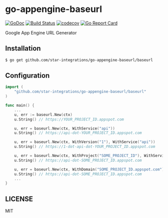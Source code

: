 # go-appengine-baseurl

[![GoDoc](http://img.shields.io/badge/go-documentation-blue.svg?style=flat-square)](https://godoc.org/github.com/star-integrations/go-appengine-baseurl/baseurl)
[![Build Status](https://travis-ci.org/star-integrations/go-appengine-baseurl.svg?branch=master)](https://travis-ci.org/star-integrations/go-appengine-baseurl)
[![codecov](https://codecov.io/gh/star-integrations/go-appengine-baseurl/branch/master/graph/badge.svg)](https://codecov.io/gh/star-integrations/go-appengine-baseurl)
[![Go Report Card](https://goreportcard.com/badge/github.com/star-integrations/go-appengine-baseurl)](https://goreportcard.com/report/github.com/star-integrations/go-appengine-baseurl)

Google App Engine URL Generator


## Installation

```sh
$ go get github.com/star-integrations/go-appengine-baseurl/baseurl
```

## Configuration

```go
import (
	"github.com/star-integrations/go-appengine-baseurl/baseurl"
)

func main() {
	...
	u, err := baseurl.New(ctx)
	u.String() // https://YOUR_PROJECT_ID.appspot.com

	u, err = baseurl.New(ctx, WithService("api"))
	u.String() // https://api-dot-YOUR_PROJECT_ID.appspot.com

	u, err = baseurl.New(ctx, WithVersion("1"), WithService("api"))
	u.String() // https://1-dot-api-dot-YOUR_PROJECT_ID.appspot.com

	u, err = baseurl.New(ctx, WithProject("SOME_PROJECT_ID"), WithService("api"))
	u.String() // https://api-dot-SOME_PROJECT_ID.appspot.com

	u, err = baseurl.New(ctx, WithDomain("SOME_PROJECT_ID.appspot.com"), WithService("api"))
	u.String() // https://api-dot-SOME_PROJECT_ID.appspot.com
	...
}

```

## LICENSE

MIT

